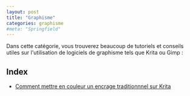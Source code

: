 ```yaml
---
layout: post
title: "Graphisme"
categories: graphisme
#meta: "Springfield"
---
```


Dans cette catégorie, vous trouverez beaucoup de tutoriels et conseils utiles sur l'utilisation de logiciels de graphisme tels que Krita ou Gimp : 

## Index 

- [Comment mettre en couleur un encrage traditionnnel sur Krita](/coloAvecKrita.md)
